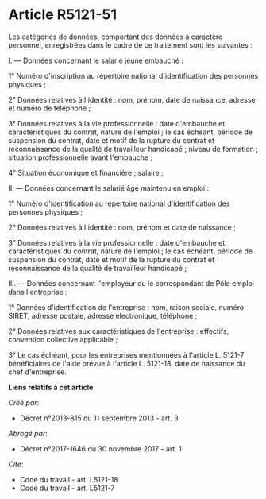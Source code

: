# Article R5121-51

Les catégories de données, comportant des données à caractère personnel, enregistrées dans le cadre de ce traitement sont les
suivantes : 

I. ― Données concernant le salarié jeune embauché : 

1° Numéro d'inscription au répertoire national d'identification des personnes physiques ; 

2° Données relatives à l'identité : nom, prénom, date de naissance, adresse et numéro de téléphone ; 

3° Données relatives à la vie professionnelle : date d'embauche et caractéristiques du contrat, nature de l'emploi ; le cas
échéant, période de suspension du contrat, date et motif de la rupture du contrat et reconnaissance de la qualité de
travailleur handicapé ; niveau de formation ; situation professionnelle avant l'embauche ; 

4° Situation économique et financière ; salaire ; 

II. ― Données concernant le salarié âgé maintenu en emploi : 

1° Numéro d'identification au répertoire national d'identification des personnes physiques ; 

2° Données relatives à l'identité : nom, prénom et date de naissance ; 

3° Données relatives à la vie professionnelle : date d'embauche et caractéristiques du contrat, nature de l'emploi ; le cas
échéant, période de suspension du contrat, date et motif de la rupture du contrat et reconnaissance de la qualité de
travailleur handicapé ; 

III. ― Données concernant l'employeur ou le correspondant de Pôle emploi dans l'entreprise : 

1° Données d'identification de l'entreprise : nom, raison sociale, numéro SIRET, adresse postale, adresse électronique,
téléphone ; 

2° Données relatives aux caractéristiques de l'entreprise : effectifs, convention collective applicable ; 

3° Le cas échéant, pour les entreprises mentionnées à l'article L. 5121-7 bénéficiaires de l'aide prévue à l'article L.
5121-18, date de naissance du chef d'entreprise.

**Liens relatifs à cet article**

_Créé par_:

  - Décret n°2013-815 du 11 septembre 2013 - art. 3

_Abrogé par_:

  - Décret n°2017-1646 du 30 novembre 2017 - art. 1

_Cite_:

  - Code du travail - art. L5121-18
  - Code du travail - art. L5121-7
